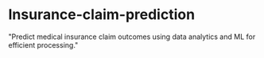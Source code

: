 # Insurance-claim-prediction
"Predict medical insurance claim outcomes using data analytics and ML for efficient processing."
